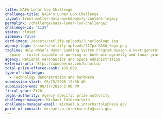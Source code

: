 ```yaml
---
title: NASA Lunar Loo Challenge
challenge-title: NASA's Lunar Loo Challenge
layout: front-matter-data-markdownify-content-legacy
permalink: /challenge/nasa-lunar-loo-challenge/
challenge-id: "1139"
status: closed
sidenav: false
card-image: /assets/netlify-uploads/lunarloologo.jpg
agency-logo: /assets/netlify-uploads/717px-NASA_logo.png
tagline: Help NASA’s Human Landing System Program design a next generation
  space   toilet capable of working in both microgravity and lunar gravity.
agency: National Aeronautics and Space Administration
external-url: https://www.herox.com/LunarLoo
total-prize-offered-cash: $35,000
type-of-challenge:
  - Technology demonstration and hardware
submission-start: 06/25/2020 12:00 AM
submission-end: 08/17/2020 5:00 PM
fiscal-year: FY20
legal-authority: Agency specific prize authority
challenge-manager: Michael Interbartolo
challenge-manager-email: michael.a.interbartolo@nasa.gov
point-of-contact: michael.a.interbartolo@nasa.gov
---
```

